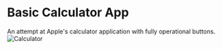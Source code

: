 # Basic Calculator App

An attempt at Apple's calculator application with fully operational buttons.
![Calculator](https://github.com/ldizon8/iOS-Development/blob/master/BasicCalculator/1.png)


